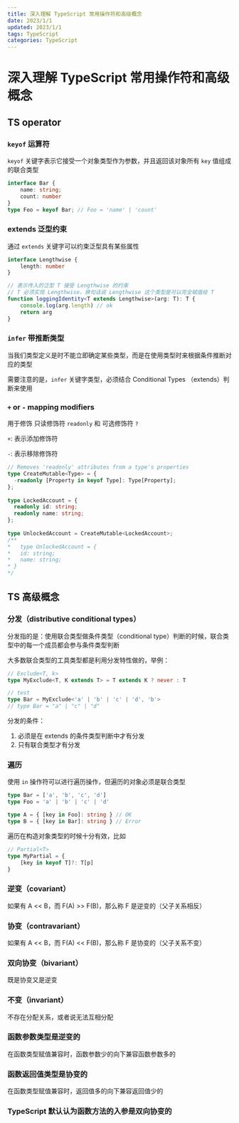 ```yaml
---
title: 深入理解 TypeScript 常用操作符和高级概念
date: 2023/1/1
updated: 2023/1/1
tags: TypeScript
categories: TypeScript
---
```

# 深入理解 TypeScript 常用操作符和高级概念

## TS operator

### `keyof` 运算符

`keyof` 关键字表示它接受一个对象类型作为参数，并且返回该对象所有 `key` 值组成的联合类型

```typescript
interface Bar {
	name: string;
	count: number
}
type Foo = keyof Bar; // Foo = 'name' | 'count'
```

### extends 泛型约束

通过 `extends` 关键字可以约束泛型具有某些属性

```typescript
interface Lengthwise {
	length: number
}

// 表示传入的泛型 T 接受 Lengthwise 的约束
// T 必须实现 Lengthwise，换句话说 Lengthwise 这个类型是可以完全赋值给 T
function loggingIdentity<T extends Lengthwise>(arg: T): T {
	console.log(arg.length) // ok
	return arg
}
```

### `infer` 带推断类型

当我们类型定义是时不能立即确定某些类型，而是在使用类型时来根据条件推断对应的类型

需要注意的是，`infer` 关键字类型，必须结合 Conditional Types （extends）判断来使用

### `+` or `-` mapping modifiers

用于修饰 只读修饰符 `readonly` 和 可选修饰符 `?`

`+`: 表示添加修饰符

`-`: 表示移除修饰符

```typescript
// Removes 'readonly' attributes from a type's properties
type CreateMutable<Type> = {
  -readonly [Property in keyof Type]: Type[Property];
};
 
type LockedAccount = {
  readonly id: string;
  readonly name: string;
};
 
type UnlockedAccount = CreateMutable<LockedAccount>;
/** 
*	type UnlockedAccount = {
*   id: string;
*   name: string;
* }
*/
```

## TS 高级概念

### 分发（distributive conditional types）

分发指的是：使用联合类型做条件类型（conditional type）判断的时候，联合类型中的每一个成员都会参与条件类型判断

大多数联合类型的工具类型都是利用分发特性做的，举例：

```typescript
// Exclude<T, k>
type MyExclude<T, K extends T> = T extends K ? never : T

// test
type Bar = MyExclude<'a' | 'b' | 'c' | 'd', 'b'> 
// type Bar = "a" | "c" | "d"
```

分发的条件：

1. 必须是在 extends 的条件类型判断中才有分发
2. 只有联合类型才有分发



### 遍历

使用 `in` 操作符可以进行遍历操作，但遍历的对象必须是联合类型

```typescript
type Bar = ['a', 'b', 'c', 'd']
type Foo = 'a' | 'b' | 'c' | 'd'

type A = { [key in Foo]: string } // OK
type B = { [key in Bar]: string } // Error
```

遍历在构造对象类型的时候十分有效，比如

```typescript
// Partial<T>
type MyPartial = {
	[key in keyof T]?: T[p]
}
```



### 逆变（covariant）

如果有 A << B，而 F(A) >> F(B)，那么称 F 是逆变的（父子关系相反）



### 协变（contravariant）

如果有 A << B，而 F(A) << F(B)，那么称 F 是协变的（父子关系不变）



### 双向协变（bivariant）

既是协变又是逆变



### 不变（invariant）

不存在分配关系，或者说无法互相分配



### 函数参数类型是逆变的

在函数类型赋值兼容时，函数参数少的向下兼容函数参数多的



### 函数返回值类型是协变的

在函数类型赋值兼容时，返回值多的向下兼容返回值少的



### TypeScript 默认认为函数方法的入参是双向协变的